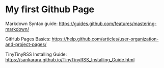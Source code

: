 # My first Github Page

Markdown Syntax guide: https://guides.github.com/features/mastering-markdown/ 

GitHub Pages Basics: https://help.github.com/articles/user-organization-and-project-pages/ 

TinyTinyRSS Installing Guide: https://sankarara.github.io/TinyTinyRSS_Installing_Guide.html 
